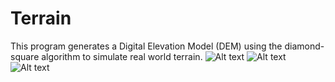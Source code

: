 # Terrain
This program generates a Digital Elevation Model (DEM) using the diamond-square algorithm to simulate real world terrain.
![Alt text](relative/path/to/Terrain.png?raw=true "Terrain")
![Alt text](relative/path/to/Terrain2.png?raw=true "Terrain2")
![Alt text](relative/path/to/Wireframe.png?raw=true "Wireframe")
